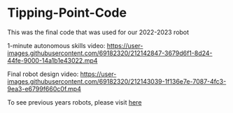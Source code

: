 # Tipping-Point-Code
This was the final code that was used for our 2022-2023 robot

1-minute autonomous skills video: 
https://user-images.githubusercontent.com/69182320/212142847-3679d6f1-8d24-44fe-9000-14a1b1e43022.mp4

Final robot design video: 
https://user-images.githubusercontent.com/69182320/212143039-1f136e7e-7087-4fc3-9ea3-e6799f660c0f.mp4

To see previous years robots, please visit [here](https://www.westernmech.ca/210y)

